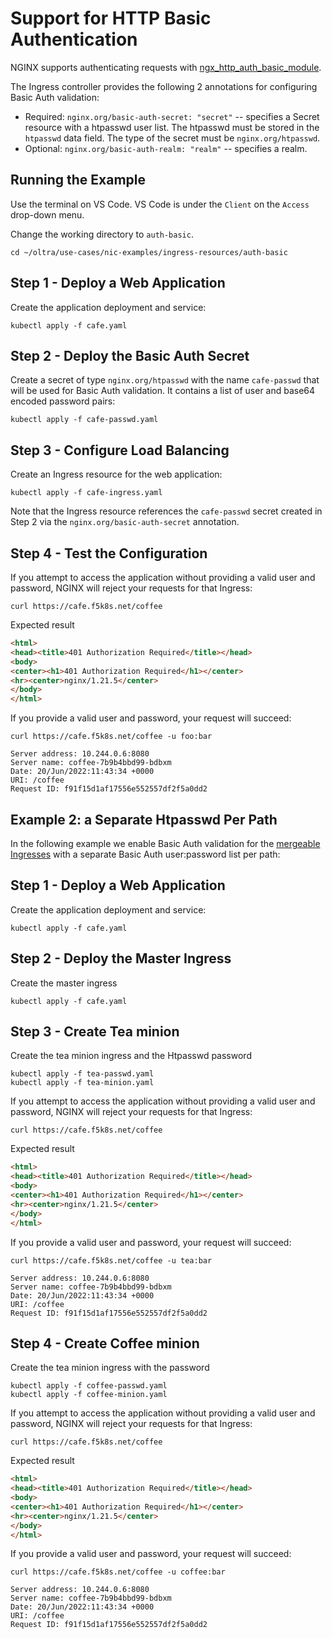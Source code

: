# Support for HTTP Basic Authentication

NGINX supports authenticating requests with [ngx_http_auth_basic_module](https://nginx.org/en/docs/http/ngx_http_auth_basic_module.html).

The Ingress controller provides the following 2 annotations for configuring Basic Auth validation:

* Required: ```nginx.org/basic-auth-secret: "secret"``` -- specifies a Secret resource with a htpasswd user list. The htpasswd must be stored in the `htpasswd` data field. The type of the secret must be `nginx.org/htpasswd`.
* Optional: ```nginx.org/basic-auth-realm: "realm"``` -- specifies a realm.

## Running the Example

Use the terminal on VS Code. VS Code is under the `Client` on the `Access` drop-down menu. 

Change the working directory to `auth-basic`.
```
cd ~/oltra/use-cases/nic-examples/ingress-resources/auth-basic
```

## Step 1 - Deploy a Web Application

Create the application deployment and service:
  ```
  kubectl apply -f cafe.yaml
  ```

## Step 2 - Deploy the Basic Auth Secret

Create a secret of type `nginx.org/htpasswd` with the name `cafe-passwd` that will be used for Basic Auth validation. It contains a list of user and base64 encoded password pairs:
  ```
  kubectl apply -f cafe-passwd.yaml
  ```

## Step 3 - Configure Load Balancing

Create an Ingress resource for the web application:
  ```
  kubectl apply -f cafe-ingress.yaml
  ```

Note that the Ingress resource references the `cafe-passwd` secret created in Step 2 via the `nginx.org/basic-auth-secret` annotation.


## Step 4 - Test the Configuration

If you attempt to access the application without providing a valid user and password, NGINX will reject your requests for that Ingress:
  ```
  curl https://cafe.f5k8s.net/coffee
  ```

Expected result
```html
<html>
<head><title>401 Authorization Required</title></head>
<body>
<center><h1>401 Authorization Required</h1></center>
<hr><center>nginx/1.21.5</center>
</body>
</html>
```

If you provide a valid user and password, your request will succeed:
```
curl https://cafe.f5k8s.net/coffee -u foo:bar
```

```
Server address: 10.244.0.6:8080
Server name: coffee-7b9b4bbd99-bdbxm
Date: 20/Jun/2022:11:43:34 +0000
URI: /coffee
Request ID: f91f15d1af17556e552557df2f5a0dd2
```


## Example 2: a Separate Htpasswd Per Path

In the following example we enable Basic Auth validation for the [mergeable Ingresses](../mergeable-ingress-types) with a separate Basic Auth user:password list per path:

## Step 1 - Deploy a Web Application

Create the application deployment and service:
  ```
  kubectl apply -f cafe.yaml
  ```

## Step 2 - Deploy the Master Ingress

Create the master ingress
  ```
  kubectl apply -f cafe.yaml
  ```

## Step 3 - Create Tea minion

Create the tea minion ingress and the Htpasswd password
  ```
  kubectl apply -f tea-passwd.yaml
  kubectl apply -f tea-minion.yaml
  ```


If you attempt to access the application without providing a valid user and password, NGINX will reject your requests for that Ingress:
  ```
  curl https://cafe.f5k8s.net/coffee
  ```

Expected result
  ```html
  <html>
  <head><title>401 Authorization Required</title></head>
  <body>
  <center><h1>401 Authorization Required</h1></center>
  <hr><center>nginx/1.21.5</center>
  </body>
  </html>
```

If you provide a valid user and password, your request will succeed:
```
curl https://cafe.f5k8s.net/coffee -u tea:bar
```

```
Server address: 10.244.0.6:8080
Server name: coffee-7b9b4bbd99-bdbxm
Date: 20/Jun/2022:11:43:34 +0000
URI: /coffee
Request ID: f91f15d1af17556e552557df2f5a0dd2
```

## Step 4 - Create Coffee minion

Create the tea minion ingress with the password
  ```
  kubectl apply -f coffee-passwd.yaml
  kubectl apply -f coffee-minion.yaml
  ```



If you attempt to access the application without providing a valid user and password, NGINX will reject your requests for that Ingress:
  ```
  curl https://cafe.f5k8s.net/coffee
  ```

Expected result
  ```html
  <html>
  <head><title>401 Authorization Required</title></head>
  <body>
  <center><h1>401 Authorization Required</h1></center>
  <hr><center>nginx/1.21.5</center>
  </body>
  </html>
```

If you provide a valid user and password, your request will succeed:
```
curl https://cafe.f5k8s.net/coffee -u coffee:bar
```

```
Server address: 10.244.0.6:8080
Server name: coffee-7b9b4bbd99-bdbxm
Date: 20/Jun/2022:11:43:34 +0000
URI: /coffee
Request ID: f91f15d1af17556e552557df2f5a0dd2
```


